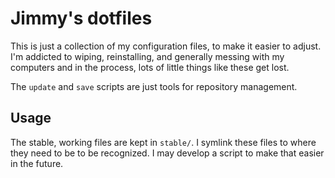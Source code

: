 # Jimmy's dotfiles

This is just a collection of my configuration files, to make it easier to
adjust. I'm addicted to wiping, reinstalling, and generally messing with my
computers and in the process, lots of little things like these get lost.

The `update` and `save` scripts are just tools for repository management.

## Usage

The stable, working files are kept in `stable/`. I symlink these files to where
they need to be to be recognized. I may develop a script to make that easier in
the future.

